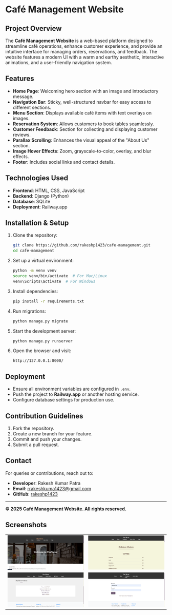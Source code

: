 # Café Management Website

## Project Overview
The **Café Management Website** is a web-based platform designed to streamline café operations, enhance customer experience, and provide an intuitive interface for managing orders, reservations, and feedback. The website features a modern UI with a warm and earthy aesthetic, interactive animations, and a user-friendly navigation system.

## Features
- **Home Page**: Welcoming hero section with an image and introductory message.
- **Navigation Bar**: Sticky, well-structured navbar for easy access to different sections.
- **Menu Section**: Displays available café items with text overlays on images.
- **Reservation System**: Allows customers to book tables seamlessly.
- **Customer Feedback**: Section for collecting and displaying customer reviews.
- **Parallax Scrolling**: Enhances the visual appeal of the "About Us" section.
- **Image Hover Effects**: Zoom, grayscale-to-color, overlay, and blur effects.
- **Footer**: Includes social links and contact details.

## Technologies Used
- **Frontend**: HTML, CSS, JavaScript
- **Backend**: Django (Python)
- **Database**: SQLite 
- **Deployment**: Railway.app

## Installation & Setup
1. Clone the repository:
   ```bash
   git clone https://github.com/rakeshp1423/cafe-management.git
   cd cafe-management
   ```
2. Set up a virtual environment:
   ```bash
   python -m venv venv
   source venv/bin/activate  # For Mac/Linux
   venv\Scripts\activate  # For Windows
   ```
3. Install dependencies:
   ```bash
   pip install -r requirements.txt
   ```
4. Run migrations:
   ```bash
   python manage.py migrate
   ```
5. Start the development server:
   ```bash
   python manage.py runserver
   ```
6. Open the browser and visit:
   ```
   http://127.0.0.1:8000/
   ```

## Deployment
- Ensure all environment variables are configured in `.env`.
- Push the project to **Railway.app** or another hosting service.
- Configure database settings for production use.

## Contribution Guidelines
1. Fork the repository.
2. Create a new branch for your feature.
3. Commit and push your changes.
4. Submit a pull request.

## Contact
For queries or contributions, reach out to:
- **Developer**: Rakesh Kumar Patra
- **Email**: rrakeshkuma1423@gmail.com
- **GitHub**: [rakeshp1423](https://github.com/rakeshp1423)

---
**© 2025 Café Management Website. All rights reserved.**


## Screenshots

<table>
  <tr>
    <td><img src="screenshots/home.png"></td>
    <td><img src="screenshots/menu.png"> </td>
   
  </tr>
  <tr>
    <td><img src="screenshots/profile.png"></td>
    <td><img src="screenshots/login.png" ></td>
  </tr>
  
</table>
